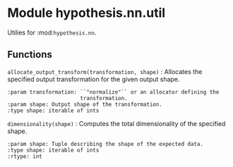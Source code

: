 Module hypothesis.nn.util
=========================
Utilies for :mod:`hypothesis.nn`.

Functions
---------

    
`allocate_output_transform(transformation, shape)`
:   Allocates the specified output transformation for the given output shape.
    
    :param transformation: ``"normalize"`` or an allocator defining the
                           transformation.
    :param shape: Output shape of the transformation.
    :type shape: iterable of ints

    
`dimensionality(shape)`
:   Computes the total dimensionality of the specified shape.
    
    :param shape: Tuple describing the shape of the expected data.
    :type shape: iterable of ints
    :rtype: int
